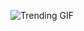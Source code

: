 
<!-- GIF_SECTION -->
![Trending GIF](https://media3.giphy.com/media/v1.Y2lkPThiYjIxNzcyMXI1N3A5MTJ0bXZuYXJya3hwajRxYXNiZXVmbXYyeHVhMXJrNmdwNCZlcD12MV9naWZzX3NlYXJjaCZjdD1n/rplvK3z0IzLqBxVJWk/giphy.gif)
<!-- END_GIF_SECTION -->

